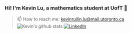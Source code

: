 ### Hi! I'm Kevin Lu, a mathematics student at UofT 👋

> 📫 How to reach me: kevinruilin.lu@mail.utoronto.ca
![Kevin's github stats](https://github-readme-stats.vercel.app/api?username=KevinLu26)
> [![LinkedIn](https://img.shields.io/badge/LinkedIn-%230077B5.svg?logo=linkedin&logoColor=white)](https://linkedin.com/in/https://www.linkedin.com/in/kevinruilinlu/) 
